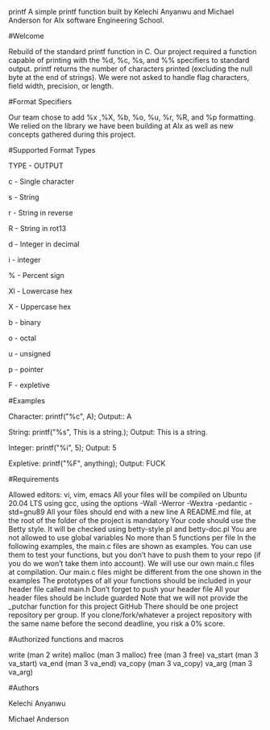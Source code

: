printf
A simple printf function built by Kelechi Anyanwu and Michael Anderson for Alx software Engineering School.

#Welcome

Rebuild of the standard printf function in C. Our project required a function capable of printing with the %d, %c, %s, and %% specifiers to standard output. printf returns the number of characters printed (excluding the null byte at the end of strings). We were not asked to handle flag characters, field width, precision, or length.

#Format Specifiers

Our team chose to add %x ,%X, %b, %o, %u, %r, %R, and %p formatting. We relied on the library we have been building at Alx as well as new concepts gathered during this project.

#Supported Format Types

TYPE - OUTPUT

c - Single character

s - String

r - String in reverse

R - String in rot13

d - Integer in decimal

i - integer

% - Percent sign

Xl - Lowercase hex

X - Uppercase hex

b - binary

o - octal

u - unsigned

p - pointer

F - expletive

#Examples

Character: printf("%c", A); Output:: A

String: printf("%s", This is a string.); Output: This is a string.

Integer: printf("%i", 5); Output: 5

Expletive: printf("%F", anything); Output: FUCK

#Requirements

Allowed editors: vi, vim, emacs All your files will be compiled on Ubuntu 20.04 LTS using gcc, using the options -Wall -Werror -Wextra -pedantic -std=gnu89 All your files should end with a new line A README.md file, at the root of the folder of the project is mandatory Your code should use the Betty style. It will be checked using betty-style.pl and betty-doc.pl You are not allowed to use global variables No more than 5 functions per file In the following examples, the main.c files are shown as examples. You can use them to test your functions, but you don’t have to push them to your repo (if you do we won’t take them into account). We will use our own main.c files at compilation. Our main.c files might be different from the one shown in the examples The prototypes of all your functions should be included in your header file called main.h Don’t forget to push your header file All your header files should be include guarded Note that we will not provide the _putchar function for this project GitHub There should be one project repository per group. If you clone/fork/whatever a project repository with the same name before the second deadline, you risk a 0% score.

#Authorized functions and macros

write (man 2 write) malloc (man 3 malloc) free (man 3 free) va_start (man 3 va_start) va_end (man 3 va_end) va_copy (man 3 va_copy) va_arg (man 3 va_arg)

#Authors

Kelechi Anyanwu

Michael Anderson
